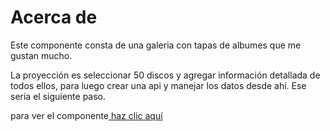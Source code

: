 # Acerca de

Este componente consta de una galeria con tapas de albumes que me gustan mucho.

La proyección es seleccionar 50 discos y agregar información detallada de todos ellos, 
para luego crear una api y manejar los datos desde ahí. Ese sería el siguiente paso. 

para ver el componente[ haz clic aquí ](https://pablitxn.github.io/album_gallery/ " haz clic aquí ")


